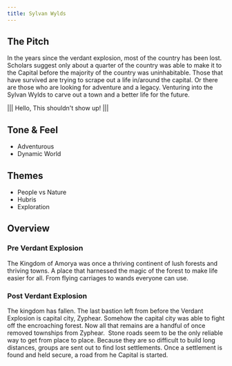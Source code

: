 ```yaml
---
title: Sylvan Wylds
---
```

## The Pitch
In the years since the verdant explosion, most of the country has been lost. Scholars suggest only about a quarter of the country was able to make it to the Capital before the majority of the country was uninhabitable. Those that have survived are trying to scrape out a life in/around the capital. Or there are those who are looking for adventure and a legacy. Venturing into the Sylvan Wylds to carve out a town and a better life for the future.

|||
Hello, This shouldn't show up!
|||

## Tone & Feel
- Adventurous
- Dynamic World

## Themes
- People vs Nature
- Hubris
- Exploration

## Overview

### Pre Verdant Explosion
The Kingdom of Amorya was once a thriving continent of lush forests and thriving towns. A place that harnessed the magic of the forest to make life easier for all. From flying carriages to wands everyone can use.

### Post Verdant Explosion
The kingdom has fallen. The last bastion left from before the Verdant Explosion is capital city, Zyphear. Somehow the capital city was able to fight off the encroaching forest. Now all that remains are a handful of once removed townships from Zyphear.  Stone roads seem to be the only reliable way to get from place to place. Because they are so difficult to build long distances, groups are sent out to find lost settlements. Once a settlement is found and held secure, a road from he Capital is started.